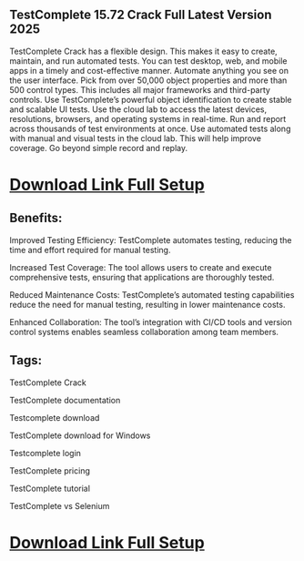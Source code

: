 ## TestComplete 15.72 Crack Full Latest Version 2025

TestComplete Crack has a flexible design. This makes it easy to create, maintain, and run automated tests. You can test desktop, web, and mobile apps in a timely and cost-effective manner. Automate anything you see on the user interface. Pick from over 50,000 object properties and more than 500 control types. This includes all major frameworks and third-party controls. Use TestComplete’s powerful object identification to create stable and scalable UI tests. Use the cloud lab to access the latest devices, resolutions, browsers, and operating systems in real-time. Run and report across thousands of test environments at once. Use automated tests along with manual and visual tests in the cloud lab. This will help improve coverage. Go beyond simple record and replay.

# [Download Link Full Setup](https://softwarepk.com/testcomplete-crack/)

## Benefits:

Improved Testing Efficiency: TestComplete automates testing, reducing the time and effort required for manual testing.

Increased Test Coverage: The tool allows users to create and execute comprehensive tests, ensuring that applications are thoroughly tested.

Reduced Maintenance Costs: TestComplete’s automated testing capabilities reduce the need for manual testing, resulting in lower maintenance costs.

Enhanced Collaboration: The tool’s integration with CI/CD tools and version control systems enables seamless collaboration among team members.

## Tags:

TestComplete Crack

TestComplete documentation 

Testcomplete download 

TestComplete download for Windows 

Testcomplete login 

TestComplete pricing 

TestComplete tutorial 

TestComplete vs Selenium

# [Download Link Full Setup](https://softwarepk.com/testcomplete-crack/)

